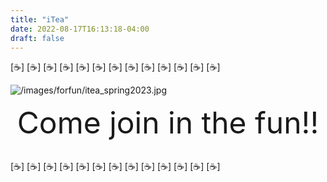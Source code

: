 ```yaml
---
title: "iTea"
date: 2022-08-17T16:13:18-04:00
draft: false
---
```


[:coffee:]
[:coffee:]
[:coffee:]
[:coffee:]
[:coffee:]
[:coffee:]
[:coffee:]
[:coffee:]
[:coffee:]
[:coffee:]
[:coffee:]
[:coffee:]
[:coffee:]


![/images/forfun/itea_spring2023.jpg](/images/forfun/itea_fall2023.jpg)

<center>
   <font size="9">Come join in the fun!! </font> 
</center>

<!-- <center>
<img src="/images/forfun/itea_2022.png" alt="iTea" style="width:200px;"/>
</center> -->

<!-- add a line drop -->
<center>
&#x200B;
</center>

[:coffee:]
[:coffee:]
[:coffee:]
[:coffee:]
[:coffee:]
[:coffee:]
[:coffee:]
[:coffee:]
[:coffee:]
[:coffee:]
[:coffee:]
[:coffee:]
[:coffee:]
